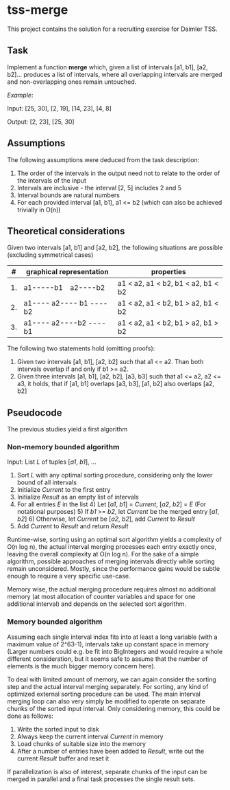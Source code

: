 # tss-merge

This project contains the solution for a recruiting exercise for Daimler TSS.

## Task

Implement a function **merge** which, given a list of intervals [a1, b1], [a2, b2]...
produces a list of intervals, where all overlapping intervals are merged and non-overlapping ones remain untouched.

_Example_:

Input: [25, 30], [2, 19], [14, 23], [4, 8]

Output: [2, 23], [25, 30]

## Assumptions 

The following assumptions were deduced from the task description:

1) The order of the intervals in the output need not to relate to the order of the intervals of the input
2) Intervals are inclusive - the interval [2, 5] includes 2 and 5
3) Interval bounds are natural numbers
4) For each provided interval [a1, b1], a1 <= b2 (which can also be achieved trivially in O(n))

## Theoretical considerations

Given two intervals [a1, b1] and [a2, b2], the following situations are possible (excluding symmetrical cases)

| # | graphical representation | properties |
|----|----------------------|------------|
| 1. | a1-----b1&nbsp;&nbsp;&nbsp; a2----b2 | a1 < a2, a1 < b2, b1 < a2, b1 < b2 |
| 2. | a1---- a2---- b1 ----b2 | a1 < a2, a1 < b2, b1 > a2, b1 < b2 |
| 3. | a1---- a2----b2 ----b1 | a1 < a2, a1 < b2, b1 > a2, b1 > b2 |

The following two statements hold (omitting proofs):
1) Given two intervals [a1, b1], [a2, b2] such that a1 <= a2. Than both intervals overlap if and only if b1 >= a2.
2) Given three intervals [a1, b1], [a2, b2], [a3, b3] such that a1 <= a2, a2 <= a3, it holds,
that if [a1, b1] overlaps [a3, b3], [a1, b2] also overlaps [a2, b2]

## Pseudocode

The previous studies yield a first algorithm

### Non-memory bounded algorithm

Input: List _L_ of tuples [_a1_, _b1_], ...

1) Sort _L_ with any optimal sorting procedure, considering only the lower bound of all intervals
2) Initialize _Current_ to the first entry
3) Initialize _Result_ as an empty list of intervals
3) For all entries _E_ in the list
    4) Let [_a1_, _b1_] = _Current_, [_a2_, _b2_] = _E_ (For notational purposes)
    5) If _b1_ >= _b2_, let _Current_ be the merged entry [_a1_, _b2_] 
    6) Otherwise, let _Current_ be [_a2_, _b2_], add _Current_ to _Result_
7) Add _Current_ to _Result_ and return _Result_
    
Runtime-wise, sorting using an optimal sort algorithm yields a complexity of O(n log n),
the actual interval merging processes each entry exactly once, leaving the overall complexity at
O(n log n).
For the sake of a simple algorithm, possible approaches of merging intervals directly while sorting remain unconsidered.
Mostly, since the performance gains would be subtle enough to require a very specific use-case.

Memory wise, the actual merging procedure requires almost no additional memory (at most allocation of counter variables
and space for one additional interval) and depends on the selected sort algorithm.

### Memory bounded algorithm

Assuming each single interval index fits into at least a long variable (with a maximum value of 2^63-1), intervals take
up constant space in memory (Larger numbers could e.g. be fit into BigIntegers and would require a whole different consideration,
but it seems safe to assume that the number of elements is the much bigger memory concern here).

To deal with limited amount of memory, we can again consider the sorting step and the actual interval merging separately.
For sorting, any kind of optimized external sorting procedure can be used.
The main interval merging loop can also very simply be modified to operate on separate chunks of the sorted input interval.
Only considering memory, this could be done as follows:

1) Write the sorted input to disk
2) Always keep the current interval _Current_ in memory
3) Load chunks of suitable size into the memory
4) After a number of entries have been added to _Result_, write out the current _Result_ buffer and reset it

If parallelization is also of interest, separate chunks of the input can be merged in parallel and a final task processes
the single result sets.